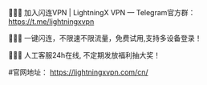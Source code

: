 🎉🎉🎉 加入闪连VPN | LightningX VPN — Telegram官方群：
https://t.me/lightningxvpn

📣📣📣 一键闪连，不限速不限流量，免费试用,支持多设备登录！

👩👩👩 人工客服24h在线, 不定期发放福利抽大奖！

#官网地址：
https://lightningxvpn.com/cn/
